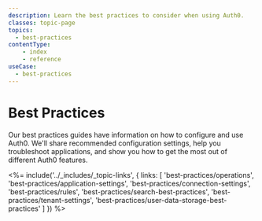 ```yaml
---
description: Learn the best practices to consider when using Auth0.
classes: topic-page
topics:
  - best-practices
contentType: 
    - index
    - reference
useCase:
  - best-practices
---
```


# Best Practices

Our best practices guides have information on how to configure and use Auth0. We'll share recommended configuration settings, help you troubleshoot applications, and show you how to get the most out of different Auth0 features.

<%= include('../_includes/_topic-links', { links: [
  'best-practices/operations',
  'best-practices/application-settings',
  'best-practices/connection-settings',
  'best-practices/rules',
  'best-practices/search-best-practices',
  'best-practices/tenant-settings',
  'best-practices/user-data-storage-best-practices'
] }) %>